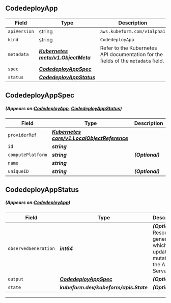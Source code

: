## CodedeployApp
| Field | Type | Description |
| ------ | ----- | ----------- |
| `apiVersion` | string | `aws.kubeform.com/v1alpha1` |
|    `kind` | string | `CodedeployApp` |
| `metadata` | ***[Kubernetes meta/v1.ObjectMeta](https://kubernetes.io/docs/reference/generated/kubernetes-api/v1.13/#objectmeta-v1-meta)***|Refer to the Kubernetes API documentation for the fields of the `metadata` field.|
| `spec` | ***[CodedeployAppSpec](#CodedeployAppSpec)***||
| `status` | ***[CodedeployAppStatus](#CodedeployAppStatus)***||
## CodedeployAppSpec
##### (Appears on:[CodedeployApp](#CodedeployApp), [CodedeployAppStatus](#CodedeployAppStatus))
| Field | Type | Description |
| ------ | ----- | ----------- |
| `providerRef` | ***[Kubernetes core/v1.LocalObjectReference](https://kubernetes.io/docs/reference/generated/kubernetes-api/v1.13/#localobjectreference-v1-core)***||
| `id` | ***string***||
| `computePlatform` | ***string***| ***(Optional)*** |
| `name` | ***string***||
| `uniqueID` | ***string***| ***(Optional)*** |
## CodedeployAppStatus
##### (Appears on:[CodedeployApp](#CodedeployApp))
| Field | Type | Description |
| ------ | ----- | ----------- |
| `observedGeneration` | ***int64***| ***(Optional)*** Resource generation, which is updated on mutation by the API Server.|
| `output` | ***[CodedeployAppSpec](#CodedeployAppSpec)***| ***(Optional)*** |
| `state` | ***kubeform.dev/kubeform/apis.State***| ***(Optional)*** |
---
